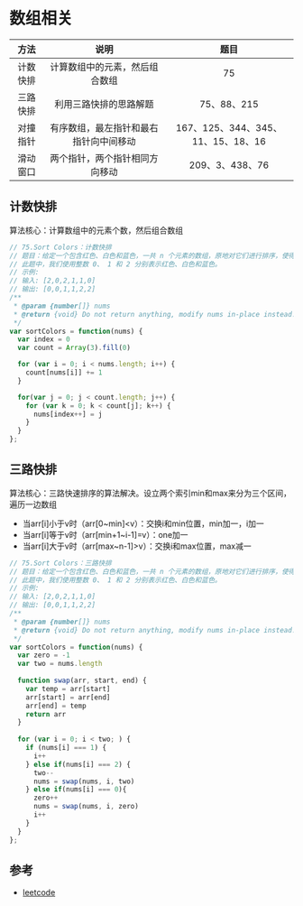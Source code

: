 # 数组相关
| 方法 | 说明 | 题目 |
|:---:|:---:|:---:|
| 计数快排 | 计算数组中的元素，然后组合数组 | 75 |
| 三路快排 | 利用三路快排的思路解题 | 75、88、215 |
| 对撞指针 | 有序数组，最左指针和最右指针向中间移动 | 167、125、344、345、11、15、18、16 |
| 滑动窗口 | 两个指针，两个指针相同方向移动 | 209、3、438、76 |

## 计数快排
算法核心：计算数组中的元素个数，然后组合数组

```javascript
// 75.Sort Colors：计数快排
// 题目：给定一个包含红色、白色和蓝色，一共 n 个元素的数组，原地对它们进行排序，使得相同颜色的元素相邻，并按照红色、白色、蓝色顺序排列。
// 此题中，我们使用整数 0、 1 和 2 分别表示红色、白色和蓝色。
// 示例:
// 输入: [2,0,2,1,1,0]
// 输出: [0,0,1,1,2,2]
/**
 * @param {number[]} nums
 * @return {void} Do not return anything, modify nums in-place instead.
 */
var sortColors = function(nums) {
  var index = 0
  var count = Array(3).fill(0)

  for (var i = 0; i < nums.length; i++) {
    count[nums[i]] += 1
  }

  for(var j = 0; j < count.length; j++) {
    for (var k = 0; k < count[j]; k++) {
      nums[index++] = j
    }
  }
};
```

## 三路快排
算法核心：三路快速排序的算法解决。设立两个索引min和max来分为三个区间，遍历一边数组
- 当arr[i]小于v时（arr[0~min]<v）：交换i和min位置，min加一，i加一
- 当arr[i]等于v时（arr[min+1~i-1]=v）：one加一
- 当arr[i]大于v时（arr[max~n-1]>v）：交换i和max位置，max减一

```javascript
// 75.Sort Colors：三路快排
// 题目：给定一个包含红色、白色和蓝色，一共 n 个元素的数组，原地对它们进行排序，使得相同颜色的元素相邻，并按照红色、白色、蓝色顺序排列。
// 此题中，我们使用整数 0、 1 和 2 分别表示红色、白色和蓝色。
// 示例:
// 输入: [2,0,2,1,1,0]
// 输出: [0,0,1,1,2,2]
/**
 * @param {number[]} nums
 * @return {void} Do not return anything, modify nums in-place instead.
 */
var sortColors = function(nums) {
  var zero = -1
  var two = nums.length
  
  function swap(arr, start, end) {
    var temp = arr[start]
    arr[start] = arr[end]
    arr[end] = temp
    return arr
  }
  
  for (var i = 0; i < two; ) {
    if (nums[i] === 1) {
      i++
    } else if(nums[i] === 2) {
      two--
      nums = swap(nums, i, two)
    } else if(nums[i] === 0){
      zero++
      nums = swap(nums, i, zero)
      i++
    }
  } 
};
```

## 参考
- [leetcode](https://leetcode-cn.com)
